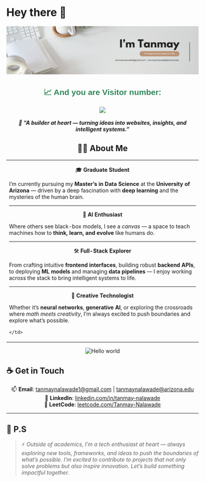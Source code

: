 # Hey there :wave:

<!--
**Tanmay-Nalawade/Tanmay-Nalawade** is a ✨ _special_ ✨ repository because its `README.md` (this file) appears on your GitHub profile.

Here are some ideas to get you started:

- 🔭 I’m currently working on ...
- 🌱 I’m currently learning ...
- 👯 I’m looking to collaborate on ...
- 🤔 I’m looking for help with ...
- 💬 Ask me about ...
- 📫 How to reach me: ...
- 😄 Pronouns: ...
- ⚡ Fun fact: ...
-->

<!-- Profile cover image -->
<p align="center">
  <img src="https://github.com/Tanmay-Nalawade/Tanmay-Nalawade/blob/main/Github%20main%20banner.png" alt="Hello world";">
</p>


<!-- Visitor count -->
<h2 align="center" style="color:#2F855A; font-family:'League Spartan', 'Montserrat', sans-serif;">📈 And you are Visitor number:</h2>
<p align="center"> 
  <img src="https://profile-counter.glitch.me/Tanmay-Nalawade/count.svg" />
</p>

<!-- One liner quote's to choose from -->
<p align="center"> 
  <!-- Writing the code that powers tomorrow — whether it’s in the browser, the cloud, or a neural net.-->
  <strong><em>💬 “A builder at heart — turning ideas into websites, insights, and intelligent systems.”</em></strong>
  <!-- Fascinated by minds, obsessed with machines — building neural networks that blur the line.-->
  <!-- On a lifelong mission to teach silicon what it means to think.-->
</p>

<h2 align="center"> 👨‍💻 About Me</h2>

<div align="center">

<table>
  <tr>
    <td width="100%">
      
<p align="center"> 🎓 <strong>Graduate Student</strong></p>
I’m currently pursuing my <strong>Master’s in Data Science</strong> at the <strong>University of Arizona</strong> — driven by a deep fascination with <strong>deep learning</strong> and the mysteries of the human brain.

---

<p align="center"> 🧠 <strong>AI Enthusiast</strong></p>
Where others see black-box models, I see a <em>canvas</em> — a space to teach machines how to <strong>think, learn, and evolve</strong> like humans do.

---

<p align="center"> 🛠️ <strong>Full-Stack Explorer</strong></p>
From crafting intuitive <strong>frontend interfaces</strong>, building robust <strong>backend APIs</strong>, to deploying <strong>ML models</strong> and managing <strong>data pipelines</strong> — I enjoy working across the stack to bring intelligent systems to life.

---

<p align="center"> 🧩 <strong>Creative Technologist</strong></p>  
Whether it’s <strong>neural networks</strong>, <strong>generative AI</strong>, or exploring the crossroads where <em>math meets creativity</em>, I’m always excited to push boundaries and explore what’s possible.

    </td>
  </tr>
</table>

</div>


<!-- Profile caspian image -->
<p align="center">
  <img src="https://github.com/Tanmay-Nalawade/Tanmay-Nalawade/blob/main/Generated%20File%20June%2001%2C%202025%20-%209_18PM.gif" alt="Hello world">
</p>

## ☕ Get in Touch

<div align="center">

📫 **Email**: [tanmaynalawade1@gmail.com](mailto:tanmaynalawade1@gmail.com) | [tanmaynalawade@arizona.edu](mailto:tanmaynalawade@arizona.edu)  
💼 **LinkedIn**: [linkedin.com/in/tanmay-nalawade](https://www.linkedin.com/in/tanmay-nalawade/)  
🧩 **LeetCode**: [leetcode.com/Tanmay-Nalawade](https://leetcode.com/Tanmay-Nalawade/)

</div>

---

## 👀 P.S

> ⚡ *Outside of academics, I’m a tech enthusiast at heart — always exploring new tools, frameworks, and ideas to push the boundaries of what’s possible. I’m excited to contribute to projects that not only solve problems but also inspire innovation. Let’s build something impactful together.*




